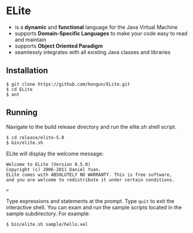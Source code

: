 ELite
=====

* is a **dynamic** and **functional** language for the Java Virtual Machine
* supports **Domain-Specific Languages** to make your code easy to read and maintain
* supports **Object Oriented Paradigm**
* seamlessly integrates with all existing Java classes and libraries

## Installation

    $ git clone https://github.com/hongun/ELite.git
    $ cd ELite
    $ ant

## Running

Navigate to the build release directory and run the elite.sh shell script.

    $ cd release/elite-5.0
    $ bin/elite.sh

ELite will display the welcome message:

    Welcome to ELite (Version 0.5.0)
    Copyright (c) 2006-2011 Daniel Yuan.
    ELite comes with ABSOLUTELY NO WARRANTY. This is free software,
    and you are welcome to redistribute it under certain conditions.
    
    > 

Type expressions and statements at the prompt. Type `quit` to exit the interactive shell. You can exam and run the sample scripts located in the sample subdirectory. For example:

    $ bin/elite.sh sample/hello.xel

